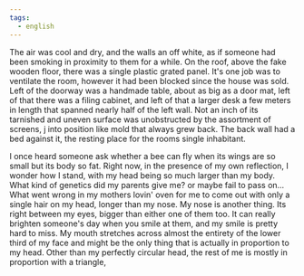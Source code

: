 ```yaml
---
tags:
  - english
---
```

The air was cool and dry, and the walls an off white, as if someone had been smoking in proximity to them for a while. On the roof, above the fake wooden floor, there was a single plastic grated panel. It's one job was to ventilate the room, however it had been blocked since the house was sold. Left of the doorway was a handmade table, about as big as a door mat, left of that there was a filing cabinet, and left of that a larger desk a few meters in length that spanned nearly half of the left wall. Not an inch of its tarnished and uneven surface was unobstructed by the assortment of screens, j into position like mold that always grew back. The back wall had a bed against it, the resting place for the rooms single inhabitant. 



I once heard someone ask whether a bee can fly when its wings are so small but its body so fat. Right now, in the presence of my own reflection, I wonder how I stand, with my head being so much larger than my body. What kind of genetics did my parents give me? or maybe fail to pass on...
What went wrong in my mothers lovin' oven for me to come out with only a single hair on my head, longer than my nose. My nose is another thing. Its right between my eyes, bigger than either one of them too. It can really brighten someone's day when you smile at them, and my smile is pretty hard to miss. My mouth stretches across almost the entirety of the lower third of my face and might be the only thing that is actually in proportion to my head. Other than my perfectly circular head, the rest of me is mostly in proportion with a triangle, 
